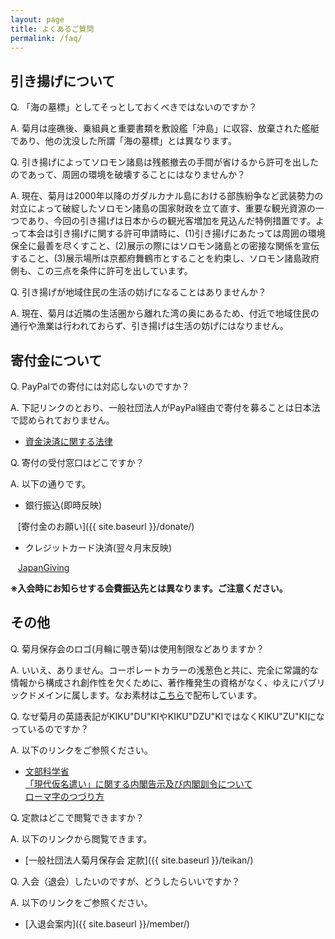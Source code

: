 ```yaml
---
layout: page
title: よくあるご質問
permalink: /faq/
---
```


## 引き揚げについて

Q. 「海の墓標」としてそっとしておくべきではないのですか？  

A. 菊月は座礁後、乗組員と重要書類を敷設艦「沖島」に収容、放棄された艦艇であり、他の沈没した所謂「海の墓標」とは異なります。  


Q. 引き揚げによってソロモン諸島は残骸撤去の手間が省けるから許可を出したのであって、周囲の環境を破壊することにはなりませんか？  

A. 現在、菊月は2000年以降のガダルカナル島における部族紛争など武装勢力の対立によって破綻したソロモン諸島の国家財政を立て直す、重要な観光資源の一つであり、今回の引き揚げは日本からの観光客増加を見込んだ特例措置です。よって本会は引き揚げに関する許可申請時に、(1)引き揚げにあたっては周囲の環境保全に最善を尽くすこと、(2)展示の際にはソロモン諸島との密接な関係を宣伝すること、(3)展示場所は京都府舞鶴市とすることを約束し、ソロモン諸島政府側も、この三点を条件に許可を出しています。

Q. 引き揚げが地域住民の生活の妨げになることはありませんか？

A. 現在、菊月は近隣の生活圏から離れた湾の奥にあるため、付近で地域住民の通行や漁業は行われておらず、引き揚げは生活の妨げにはなりません。

## 寄付金について

Q. PayPalでの寄付には対応しないのですか？  

A. 下記リンクのとおり、一般社団法人がPayPal経由で寄付を募ることは日本法で認められておりません。

* [資金決済に関する法律](http://law.e-gov.go.jp/htmldata/H21/H21HO059.html)

Q. 寄付の受付窓口はどこですか？

A. 以下の通りです。

* 銀行振込(即時反映)

    [寄付金のお願い]({{ site.baseurl }}/donate/)

* クレジットカード決済(翌々月末反映)

    [JapanGiving](https://japangiving.jp/supports/3982)

**※入会時にお知らせする会費振込先とは異なります。ご注意ください。**

## その他

Q. 菊月保存会のロゴ(月輪に覗き菊)は使用制限などありますか？  

A. いいえ、ありません。コーポレートカラーの浅葱色と共に、完全に常識的な情報から構成され創作性を欠くために、著作権発生の資格がなく、ゆえにパブリックドメインに属します。なお素材は[こちら](/Japanese_Crest_Tsukiwa_Ni_Nozoki_Kiku.svg)で配布しています。  


Q. なぜ菊月の英語表記がKIKU"DU"KIやKIKU"DZU"KIではなくKIKU"ZU"KIになっているのですか？  

A. 以下のリンクをご参照ください。

* [文部科学省](http://www.mext.go.jp/)  
    [「現代仮名遣い」に関する内閣告示及び内閣訓令について](http://www.mext.go.jp/b_menu/hakusho/nc/t19860701002/t19860701002.html)  
    [ローマ字のつづり方](http://www.mext.go.jp/b_menu/hakusho/nc/k19541209001/k19541209001.html)

Q. 定款はどこで閲覧できますか？  

A. 以下のリンクから閲覧できます。

* [一般社団法人菊月保存会 定款]({{ site.baseurl }}/teikan/)


Q. 入会（退会）したいのですが、どうしたらいいですか？

A. 以下のリンクをご参照ください。

* [入退会案内]({{ site.baseurl }}/member/)
